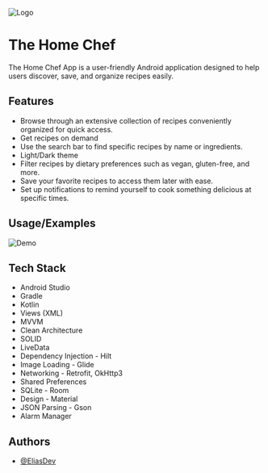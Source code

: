 
![Logo](https://i.imgur.com/8p5mxjh.png)

# The Home Chef

The Home Chef App is a user-friendly Android application designed to help users discover, save, and organize recipes easily.



## Features

- Browse through an extensive collection of recipes conveniently organized for quick access.
- Get recipes on demand
- Use the search bar to find  specific recipes by name or ingredients.
- Light/Dark theme
- Filter recipes by dietary preferences such as vegan, gluten-free, and more.
- Save your favorite recipes to access them later with ease.
- Set up notifications to remind yourself to cook something delicious at specific times.


## Usage/Examples

![Demo](https://i.imgur.com/NxVbXVE.gif)



## Tech Stack

- Android Studio
- Gradle
- Kotlin
- Views (XML)
- MVVM
- Clean Architecture
- SOLID
- LiveData
- Dependency Injection - Hilt
- Image Loading - Glide
- Networking - Retrofit, OkHttp3
- Shared Preferences
- SQLite - Room
- Design - Material
- JSON Parsing - Gson
- Alarm Manager



## Authors

- [@EliasDev](https://github.com/eliastomas11)

